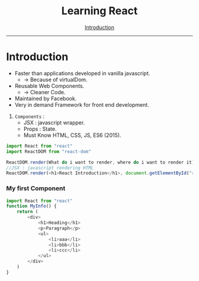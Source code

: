 <p align="center">
  <h1 align="center">Learning React</h1>
</p>


<p align="center">
  <a href="#introduction">Introduction</a>
</p>

***

# Introduction
* Faster than applications developed in vanilla javascript.
	* -> Because of virtualDom.
* Reusable Web Components.
	* -> Cleaner Code.
* Maintained by Facebook.
* Very in demand Framework for front end development.

1. `Components` : 
	* JSX : javascript wrapper.
	* Props : State.
	* Must Know HTML, CSS, JS, ES6 (2015).
	
```javascript
import React from "react"
import ReactDOM from "react-dom"

ReactDOM.render(What do i want to render, where do i want to render it)
//JSX : javascript rendering HTML
ReactDOM.render(<h1>React Introduction</h1>, document.getElementById("root"))

```

### My first Component

```javascript
import React from "react"
function MyInfo() {
	return (
		<div>
			<h1>Heading</h1>
			<p>Paragraph</p>
			<ul>
				<li>aaa</li>
				<li>bbb</li>
				<li>ccc</li>
			</ul>
		</div>
	)
}
```
